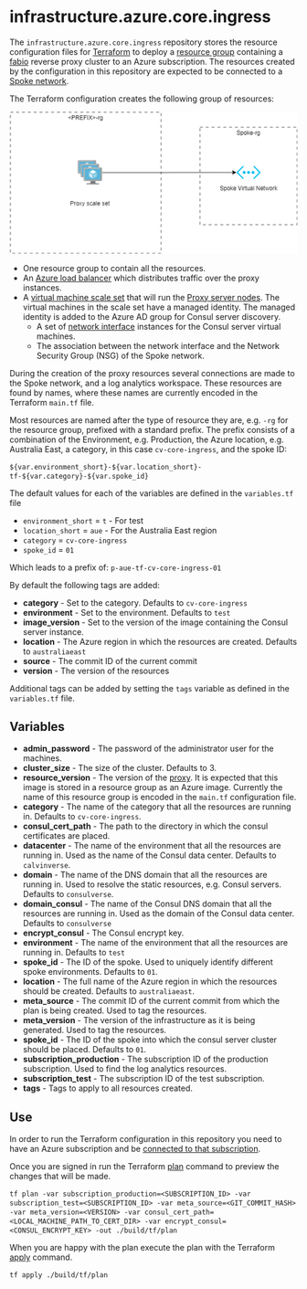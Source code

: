 # infrastructure.azure.core.ingress

The `infrastructure.azure.core.ingress` repository stores the resource configuration files for
[Terraform](https://www.terraform.io/) to deploy a
[resource group](https://docs.microsoft.com/en-us/azure/azure-resource-manager/management/overview#terminology) containing a [fabio](https://github.com/fabiolb/fabio) reverse proxy cluster to an Azure subscription. The
resources created by the configuration in this repository are expected to be connected to a
[Spoke network](https://github.com/Calvinverse/infrastructure.azure.network.spoke).

The Terraform configuration creates the following group of resources:

![Resources created](./doc/resources.png)

* One resource group to contain all the resources.
* An [Azure load balancer](https://docs.microsoft.com/en-us/azure/load-balancer/load-balancer-overview) which distributes traffic over the proxy instances.
* A [virtual machine scale set](https://docs.microsoft.com/en-us/azure/virtual-machine-scale-sets/overview) that will run the [Proxy server nodes](https://github.com/Calvinverse/resource.proxy.edge). The virtual machines in the scale set have a managed identity. The managed identity is added to the Azure AD group for Consul server discovery.
  * A set of [network interface](https://docs.microsoft.com/en-us/azure/virtual-network/virtual-network-network-interface) instances for the Consul server virtual machines.
  * The association between the network interface and the Network Security Group (NSG) of the Spoke network.

During the creation of the proxy resources several connections are made to the Spoke
network, and a log analytics workspace. These resources are found by names, where these names are currently encoded in the Terraform `main.tf` file.

Most resources are named after the type of resource they are, e.g. `-rg` for the resource group, prefixed with a standard prefix. The prefix consists of a combination of the Environment, e.g. Production, the Azure location,
e.g. Australia East, a category, in this case `cv-core-ingress`, and the spoke ID:

    ${var.environment_short}-${var.location_short}-tf-${var.category}-${var.spoke_id}

The default values for each of the variables are defined in the `variables.tf` file

* `environment_short` = `t` - For test
* `location_short` = `aue` - For the Australia East region
* `category` = `cv-core-ingress`
* `spoke_id` = `01`

Which leads to a prefix of: `p-aue-tf-cv-core-ingress-01`

By default the following tags are added:

* **category** - Set to the category. Defaults to `cv-core-ingress`
* **environment** - Set to the environment. Defaults to `test`
* **image_version** - Set to the version of the image containing the Consul server instance.
* **location** - The Azure region in which the resources are created. Defaults to `australiaeast`
* **source** - The commit ID of the current commit
* **version** - The version of the resources

Additional tags can be added by setting the `tags` variable as defined in the `variables.tf` file.


## Variables

* **admin_password** - The password of the administrator user for the machines.
* **cluster_size** - The size of the cluster. Defaults to 3.
* **resource_version** - The version of the [proxy](https://github.com/Calvinverse/resource.proxy.edge). It is expected that this image is stored in a resource group as an Azure image. Currently the name of this resource group is encoded in the `main.tf` configuration file.
* **category** - The name of the category that all the resources are running in. Defaults to `cv-core-ingress`.
* **consul_cert_path** - The path to the directory in which the consul certificates are placed.
* **datacenter** - The name of the environment that all the resources are running in. Used as the name of the Consul data center. Defaults to `calvinverse`.
* **domain** - The name of the DNS domain that all the resources are running in. Used to resolve the static resources, e.g. Consul servers. Defaults to `consulverse`.
* **domain_consul** - The name of the Consul DNS domain that all the resources are running in. Used as the domain of the Consul data center. Defaults to `consulverse`
* **encrypt_consul** - The Consul encrypt key.
* **environment** - The name of the environment that all the resources are running in. Defaults to `test`
* **spoke_id** - The ID of the spoke. Used to uniquely identify different spoke environments. Defaults to `01`.
* **location** - The full name of the Azure region in which the resources should be created. Defaults to
  `australiaeast`.
* **meta_source** - The commit ID of the current commit from which the plan is being created. Used to tag the resources.
* **meta_version** - The version of the infrastructure as it is being generated. Used to tag the resources.
* **spoke_id** - The ID of the spoke into which the consul server cluster should be placed. Defaults to `01`.
* **subscription_production** - The subscription ID of the production subscription. Used to find the log analytics resources.
* **subscription_test** - The subscription ID of the test subscription.
* **tags** - Tags to apply to all resources created.

## Use

In order to run the Terraform configuration in this repository you need to have an Azure subscription and be [connected to that subscription](https://www.terraform.io/docs/providers/azurerm/index.html).

Once you are signed in run the Terraform [plan](https://www.terraform.io/docs/commands/plan.html) command to preview the changes that will be made.

    tf plan -var subscription_production=<SUBSCRIPTION_ID> -var subscription_test=<SUBSCRIPTION_ID> -var meta_source=<GIT_COMMIT_HASH> -var meta_version=<VERSION> -var consul_cert_path=<LOCAL_MACHINE_PATH_TO_CERT_DIR> -var encrypt_consul=<CONSUL_ENCRYPT_KEY> -out ./build/tf/plan

When you are happy with the plan execute the plan with the Terraform [apply](https://www.terraform.io/docs/commands/apply.html) command.

    tf apply ./build/tf/plan


